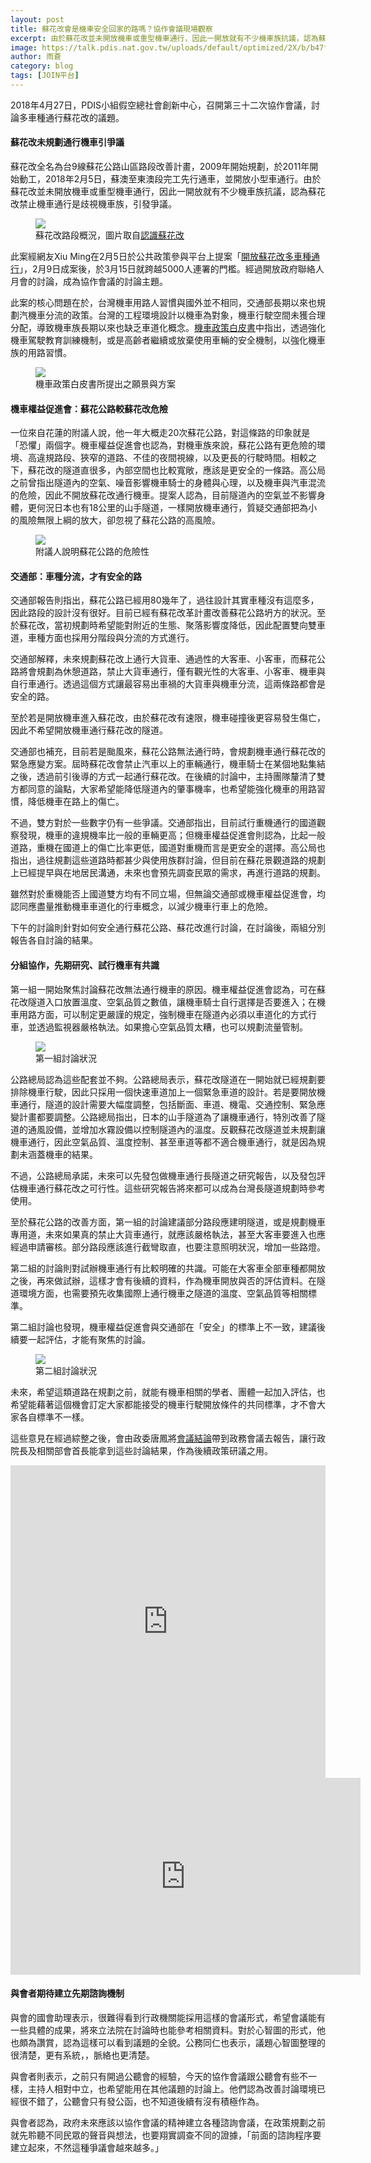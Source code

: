 ```yaml
---
layout: post
title: 蘇花改會是機車安全回家的路嗎？協作會議現場觀察
excerpt: 由於蘇花改並未開放機車或重型機車通行，因此一開放就有不少機車族抗議，認為蘇花改禁止機車通行是歧視機車族，引發爭議。此次會議討論後，公路總局承諾將會發包做機車通行長隧道之相關研究，供後續政策參考。未來，這類道路在規劃之前，也希望能有機車相關的學者、團體一起加入評估，讓規劃能更完善。
image: https://talk.pdis.nat.gov.tw/uploads/default/optimized/2X/b/b47fb29c6be0f07c367fff2529cad68e7d0e377e_1_690x286.jpg
author: 雨蒼
category: blog
tags: [JOIN平台]
---
```


2018年4月27日，PDIS小組假空總社會創新中心，召開第三十二次協作會議，討論多車種通行蘇花改的議題。

#### 蘇花改未規劃通行機車引爭議

蘇花改全名為台9線蘇花公路山區路段改善計畫，2009年開始規劃，於2011年開始動工，2018年2月5日，蘇澳至東澳段完工先行通車，並開放小型車通行。由於蘇花改並未開放機車或重型機車通行，因此一開放就有不少機車族抗議，認為蘇花改禁止機車通行是歧視機車族，引發爭議。

<figure>
  <img src="https://talk.pdis.nat.gov.tw/uploads/default/optimized/2X/3/350438d6348a63737e45c0bee581b542f5cad01a_1_580x500.jpg">
  <figcaption>蘇花改路段概況，圖片取自<a href="https://thbu4.thb.gov.tw/page?node=6861c85c-e12e-468e-b885-f3e9d29d40ed" target="_blank">認識蘇花改</a></figcaption>
</figure>

此案經網友Xiu Ming在2月5日於公共政策參與平台上提案「[開放蘇花改多車種通行](https://join.gov.tw/idea/detail/4afaf924-a334-4d90-b580-a2183a87993c)」，2月9日成案後，於3月15日就跨越5000人連署的門檻。經過開放政府聯絡人月會的討論，成為協作會議的討論主題。

此案的核心問題在於，台灣機車用路人習慣與國外並不相同，交通部長期以來也規劃汽機車分流的政策。台灣的工程環境設計以機車為對象，機車行駛空間未獲合理分配，導致機車族長期以來也缺乏車道化概念。[機車政策白皮書](https://www.iot.gov.tw/Modules/Publication/Publication-Details?node=3598166a-c839-4f0d-8beb-33c093e49de0&id=40b33382-06bb-4c86-9c38-2affa9c17e12)中指出，透過強化機車駕駛教育訓練機制，或是高齡者繼續或放棄使用車輛的安全機制，以強化機車族的用路習慣。

<figure>
  <img src="https://talk.pdis.nat.gov.tw/uploads/default/original/2X/e/e24c0a6c493a601dad9bcf5a69161b898741dc37.png">
  <figcaption>機車政策白皮書所提出之願景與方案</figcaption>
</figure>

#### 機車權益促進會：蘇花公路較蘇花改危險

一位來自花蓮的附議人說，他一年大概走20次蘇花公路，對這條路的印象就是「恐懼」兩個字。機車權益促進會也認為，對機車族來說，蘇花公路有更危險的環境、高違規路段、狹窄的道路、不佳的夜間視線，以及更長的行駛時間。相較之下，蘇花改的隧道直很多，內部空間也比較寬敞，應該是更安全的一條路。高公局之前曾指出隧道內的空氣、噪音影響機車騎士的身體與心理，以及機車與汽車混流的危險，因此不開放蘇花改通行機車。提案人認為，目前隧道內的空氣並不影響身體，更何況日本也有18公里的山手隧道，一樣開放機車通行，質疑交通部把為小的風險無限上綱的放大，卻忽視了蘇花公路的高風險。

<figure>
  <img src="https://talk.pdis.nat.gov.tw/uploads/default/optimized/2X/9/91e7f22df03a7a0290dc1d350f79671540af15a3_1_690x388.JPG">
  <figcaption>附議人說明蘇花公路的危險性</figcaption>
</figure>

#### 交通部：車種分流，才有安全的路

交通部報告則指出，蘇花公路已經用80幾年了，過往設計其實車種沒有這麼多，因此路段的設計沒有很好。目前已經有蘇花改革計畫改善蘇花公路坍方的狀況。至於蘇花改，當初規劃時希望能對附近的生態、聚落影響度降低，因此配置雙向雙車道，車種方面也採用分階段與分流的方式進行。

交通部解釋，未來規劃蘇花改上通行大貨車、通過性的大客車、小客車，而蘇花公路將會規劃為休憩道路，禁止大貨車通行，僅有觀光性的大客車、小客車、機車與自行車通行。透過這個方式讓最容易出車禍的大貨車與機車分流，這兩條路都會是安全的路。

至於若是開放機車進入蘇花改，由於蘇花改有速限，機車碰撞後更容易發生傷亡，因此不希望開放機車通行蘇花改的隧道。

交通部也補充，目前若是颱風來，蘇花公路無法通行時，會規劃機車通行蘇花改的緊急應變方案。屆時蘇花改會禁止汽車以上的車輛通行，機車騎士在某個地點集結之後，透過前引後導的方式一起通行蘇花改。在後續的討論中，主持團隊釐清了雙方都同意的論點，大家希望能降低隧道內的肇事機率，也希望能強化機車的用路習慣，降低機車在路上的傷亡。

不過，雙方對於一些數字仍有一些爭議。交通部指出，目前試行重機通行的國道觀察發現，機車的違規機率比一般的車輛更高；但機車權益促進會則認為，比起一般道路，重機在國道上的傷亡比率更低，國道對重機而言是更安全的選擇。高公局也指出，過往規劃這些道路時都甚少與使用族群討論，但目前在蘇花景觀道路的規劃上已經提早與在地居民溝通，未來也會預先調查民眾的需求，再進行道路的規劃。

雖然對於重機能否上國道雙方均有不同立場，但無論交通部或機車權益促進會，均認同應盡量推動機車車道化的行車概念，以減少機車行車上的危險。

下午的討論則針對如何安全通行蘇花公路、蘇花改進行討論，在討論後，兩組分別報告各自討論的結果。

#### 分組協作，先期研究、試行機車有共識

第一組一開始聚焦討論蘇花改無法通行機車的原因。機車權益促進會認為，可在蘇花改隧道入口放置溫度、空氣品質之數值，讓機車騎士自行選擇是否要進入；在機車用路方面，可以制定更嚴謹的規定，強制機車在隧道內必須以車道化的方式行車，並透過監視器嚴格執法。如果擔心空氣品質太糟，也可以規劃流量管制。

<figure>
  <img src="https://talk.pdis.nat.gov.tw/uploads/default/optimized/2X/d/d47f87becdf8b00993ceb9a41dd5000b81db8074_1_690x388.JPG">
  <figcaption>第一組討論狀況</figcaption>
</figure>

公路總局認為這些配套並不夠。公路總局表示，蘇花改隧道在一開始就已經規劃要排除機車行駛，因此只採用一個快速車道加上一個緊急車道的設計。若是要開放機車通行，隧道的設計需要大幅度調整，包括斷面、車道、機電、交通控制、緊急應變計畫都要調整。公路總局指出，日本的山手隧道為了讓機車通行，特別改善了隧道的通風設備，並增加水霧設備以控制隧道內的溫度。反觀蘇花改隧道並未規劃讓機車通行，因此空氣品質、溫度控制、甚至車道等都不適合機車通行，就是因為規劃未涵蓋機車的結果。

不過，公路總局承諾，未來可以先發包做機車通行長隧道之研究報告，以及發包評估機車通行蘇花改之可行性。這些研究報告將來都可以成為台灣長隧道規劃時參考使用。

至於蘇花公路的改善方面，第一組的討論建議部分路段應建明隧道，或是規劃機車專用道，未來如果真的禁止大貨車通行，就應該嚴格執法，甚至大客車要進入也應經過申請審核。部分路段應該進行截彎取直，也要注意照明狀況，增加一些路燈。

第二組的討論則對試辦機車通行有比較明確的共識。可能在大客車全部車種都開放之後，再來做試辦，這樣才會有後續的資料，作為機車開放與否的評估資料。在隧道環境方面，也需要預先收集國際上通行機車之隧道的溫度、空氣品質等相關標準。

第二組討論也發現，機車權益促進會與交通部在「安全」的標準上不一致，建議後續要一起評估，才能有聚焦的討論。

<figure>
  <img src="https://talk.pdis.nat.gov.tw/uploads/default/optimized/2X/1/1bd8d1a6b2dd9e99a0bb43faa3af0e5a26a2be0b_1_690x388.JPG">
  <figcaption>第二組討論狀況</figcaption>
</figure>

未來，希望這類道路在規劃之前，就能有機車相關的學者、團體一起加入評估，也希望能藉著這個機會訂定大家都能接受的機車行駛開放條件的共同標準，才不會大家各自標準不一樣。

這些意見在經過綜整之後，會由政委唐鳳將[會議結論](https://realtimeboard.com/app/board/o9J_kz3FWa0=/)帶到政務會議去報告，讓行政院長及相關部會首長能拿到這些討論結果，作為後續政策研議之用。

<iframe width="100%" height="500" title="realtimeboard" src="https://realtimeboard.com/app/embed/o9J_kz3FWa0=/?&pres=1" frameborder="0" scrolling="no" allowfullscreen></iframe>

<iframe width="560" height="315" src="https://www.youtube.com/embed/VbwKBK24T_g" frameborder="0" allowfullscreen></iframe>

#### 與會者期待建立先期諮詢機制

與會的國會助理表示，很難得看到行政機關能採用這樣的會議形式，希望會議能有一些具體的成果，將來立法院在討論時也能參考相關資料。對於心智圖的形式，他也頗為讚賞，認為這樣可以看到議題的全貌。公務同仁也表示，議題心智圖整理的很清楚，更有系統，，脈絡也更清楚。

與會者則表示，之前只有開過公聽會的經驗，今天的協作會議跟公聽會有些不一樣，主持人相對中立，也希望能用在其他議題的討論上。他們認為改善討論環境已經很不錯了，公聽會只有發公函，也不知道後續有沒有積極作為。

與會者認為，政府未來應該以協作會議的精神建立各種諮詢會議，在政策規劃之前就先聆聽不同民眾的聲音與想法，也要翔實調查不同的證據，「前面的諮詢程序要建立起來，不然這種爭議會越來越多。」
